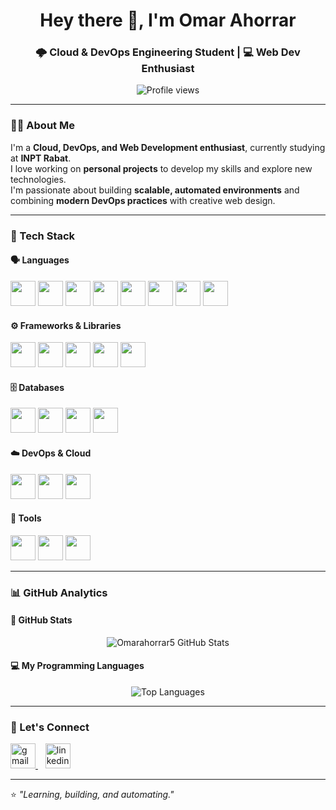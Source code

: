 <h1 align="center">Hey there 👋, I'm Omar Ahorrar</h1>
<h3 align="center">🌩️ Cloud & DevOps Engineering Student | 💻 Web Dev Enthusiast</h3>

<p align="center">
  <img src="https://komarev.com/ghpvc/?username=Omarahorrar5&label=Profile%20views&color=0e75b6&style=flat" alt="Profile views" />
</p>

---

### 👨‍💻 About Me

I'm a **Cloud, DevOps, and Web Development enthusiast**, currently studying at **INPT Rabat**.  
I love working on **personal projects** to develop my skills and explore new technologies.  
I'm passionate about building **scalable, automated environments** and combining **modern DevOps practices** with creative web design. 

---

### 🧠 Tech Stack

#### 🗣️ Languages
<p align="left">
  <img src="https://cdn.jsdelivr.net/gh/devicons/devicon/icons/python/python-original.svg" width="40" height="40"/>
  <img src="https://cdn.jsdelivr.net/gh/devicons/devicon/icons/javascript/javascript-original.svg" width="40" height="40"/>
  <img src="https://cdn.jsdelivr.net/gh/devicons/devicon/icons/typescript/typescript-original.svg" width="40" height="40"/>
  <img src="https://cdn.jsdelivr.net/gh/devicons/devicon/icons/php/php-original.svg" width="40" height="40"/>
  <img src="https://cdn.jsdelivr.net/gh/devicons/devicon/icons/c/c-original.svg" width="40" height="40"/>
  <img src="https://cdn.jsdelivr.net/gh/devicons/devicon/icons/cplusplus/cplusplus-original.svg" width="40" height="40"/>
  <img src="https://cdn.jsdelivr.net/gh/devicons/devicon/icons/html5/html5-original.svg" width="40" height="40"/>
  <img src="https://cdn.jsdelivr.net/gh/devicons/devicon/icons/css3/css3-original.svg" width="40" height="40"/>
</p>

#### ⚙️ Frameworks & Libraries
<p align="left">
  <img src="https://cdn.jsdelivr.net/gh/devicons/devicon/icons/vuejs/vuejs-original.svg" width="40" height="40"/>
  <img src="https://cdn.jsdelivr.net/gh/devicons/devicon/icons/react/react-original.svg" width="40" height="40"/>
  <img src="https://cdn.jsdelivr.net/gh/devicons/devicon/icons/nodejs/nodejs-original.svg" width="40" height="40"/>
  <img src="https://cdn.jsdelivr.net/gh/devicons/devicon/icons/express/express-original.svg" width="40" height="40"/>
  <img src="https://skillicons.dev/icons?i=laravel" width="40" height="40"/>
</p>

#### 🗄️ Databases
<p align="left">
  <img src="https://cdn.jsdelivr.net/gh/devicons/devicon/icons/mysql/mysql-original.svg" width="40" height="40"/>
  <img src="https://cdn.jsdelivr.net/gh/devicons/devicon/icons/postgresql/postgresql-original.svg" width="40" height="40"/>
  <img src="https://cdn.jsdelivr.net/gh/devicons/devicon/icons/mongodb/mongodb-original.svg" width="40" height="40"/>
  <img src="https://cdn.jsdelivr.net/gh/devicons/devicon/icons/supabase/supabase-original.svg" width="40" height="40"/>
</p>

#### ☁️ DevOps & Cloud
<p align="left">
  <img src="https://cdn.jsdelivr.net/gh/devicons/devicon/icons/docker/docker-original.svg" width="40" height="40"/>
  <img src="https://cdn.jsdelivr.net/gh/devicons/devicon/icons/git/git-original.svg" width="40" height="40"/>
  <img src="https://cdn.jsdelivr.net/gh/devicons/devicon/icons/github/github-original-wordmark.svg" width="40" height="40"/>
</p>

#### 🧰 Tools
<p align="left">
  <img src="https://cdn.jsdelivr.net/gh/devicons/devicon/icons/vscode/vscode-original.svg" width="40" height="40"/>
  <img src="https://cdn.jsdelivr.net/gh/devicons/devicon/icons/postman/postman-original.svg" width="40" height="40"/>
  <img src="https://cdn.jsdelivr.net/gh/devicons/devicon/icons/figma/figma-original.svg" width="40" height="40"/>
</p>

---

### 📊 GitHub Analytics

#### 🧩 GitHub Stats  
<p align="center">
  <img src="https://github-readme-stats.vercel.app/api?username=Omarahorrar5&show_icons=true&theme=tokyonight" alt="Omarahorrar5 GitHub Stats" />
</p>

#### 💻 My Programming Languages  
<p align="center">
  <img src="https://github-readme-stats.vercel.app/api/top-langs/?username=Omarahorrar5&layout=compact&theme=tokyonight" alt="Top Languages" />
</p>

---

### 🤝 Let's Connect

<p align="left">
  <a href="mailto:omarahorar@gmail.com" target="_blank">
    <img src="https://skillicons.dev/icons?i=gmail" alt="gmail" width="40" height="40"/>
  </a>
  &nbsp;&nbsp;
  <a href="https://www.linkedin.com/in/omar-ahorrar-02a5a9244/" target="_blank">
    <img src="https://skillicons.dev/icons?i=linkedin" alt="linkedin" width="40" height="40"/>
  </a>
</p>

---

⭐ *"Learning, building, and automating."*

